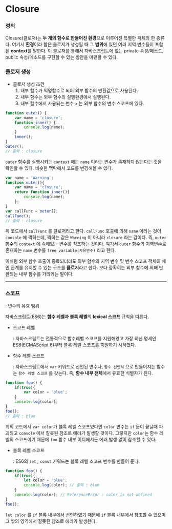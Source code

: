 # Closure



### 정의

Closure(클로저)는 **두 개의 함수로 만들어진 환경**으로 이루어진 특별한 객체의 한 종류다. 여기서 **환경**이라 함은 클로저가 생성될 때 그 **범위**에 있던 여러 지역 변수들이 포함된 **context**를 말한다. 이 클로저를 통해서 자바스크립트에 없는 private 속성/메소드, public 속성/메소드를 구현할 수 있는 방안을 마련할 수 있다.



### 클로저 생성

- 클로저 생성 조건
  1. 내부 함수가 익명함수로 되어 외부 함수의 반환값으로 사용된다.
  2. 내부 함수는 외부 함수의 실행환경에서 실행된다.
  3. 내부 함수에서 사용되는 변수 `x` 는 외부 함수의 변수 스코프에 있다.

```javascript
function outer() {
    var name = 'closure';
    function inner() {
        console.log(name);
    }
    inner();
}
outer();
// 출력 : closure
```



`outer` 함수를 실행시키는 `context` 에는 `name` 이라는 변수가 존재하지 않는다는 것을 확인할 수 있다. 비슷한 맥락에서 코드를 변경해볼 수 있다.



```javascript
var name = 'Warning';
function outer(){
    var name = 'closure';
    return function inner(){
        console.log(name);
    };
}
var callFunc = outer();
callFunc();
// 출력 : closure
```



위 코드에서 `callFunc` 를 클로저라고 한다. `callFunc` 호출에 의해 `name` 이라는 것이 `console` 에 찍히는데, 찍히는 값은 `Warning` 이 아니라 `closure` 라는 값이다. 즉, `outer` 함수의 `context` 에 속해있는 변수를 참조하는 것이다. 여기서 `outer` 함수의 지역변수로 존재하는 `name` 변수를 `free variable(자유변수)` 라고 한다.



이처럼 외부 함수 호출이 종료되더라도 외부 함수의 지역 변수 및 변수 스코프 객체의 체인 관계를 유지할 수 있는 구조를 **클로저**라고 한다. 보다 정확히는 외부 함수에 의해 반환되는 내부 함수를 가리키는 말이다.



---



### 스코프

: 변수의 유효 범위



자바스크립트(ES6)는 **함수 레벨과 블록 레벨**의 **lexical 스코프** 규칙을 따른다.



- 스코프 레벨

  : 자바스크립트는 전통적으로 함수레벨 스코프를 지원해왔고 가장 최신 명세인 ES6(ECMAScript 6)부터 블록 레벨 스코프를 지원하기 시작했다.



- 함수 레벨 스코프

  : 자바스크립트에서 `var` 키워드로 선언된 변수나, `함수 선언식` 으로 만들어지는 함수는 `함수 레벨 스코프` 를 갖는다. 즉, **함수 내부 전체**에서 유효한 식별자가 된다.

```javascript
function foo() {
    if(true){
        var color = 'blue';
    }
    console.log(color);
}
foo();
// 출력 : blue
```

 위의 코드에서 `var color`가 블록 레벨 스코프였다면 `color` 변수는 `if` 문이 끝날때 파괴되고 `console` 에서 잘못된 참조로 에러가 발생할 것이다. 그렇지만 `color`는 함수 레벨의 스코프이기 때문에 `foo` 함수 내부 어디에서든 에러 발생 없이 참조할 수 있다.



- 블록 레벨 스코프

  : ES6의 `let` , `const` 키워드는 블록 레벨 스코프 변수를 만들어 준다.

```javascript
function foo() {
    if(true){
        let color = 'blue';
        console.log(color); // 출력 : blue
    }
    console.log(color); // ReferenceError : color is not defined
}
foo();
```

 `let color` 를 `if` 블록 내부에서 선언하였기 때문에 `if` 블록 내부에서 참조할 수 있으며 그 밖의 영역에서 잘못된 참조로 에러가 발생한다.
